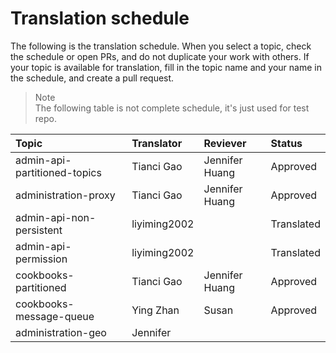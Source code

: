 # Translation schedule
The following is the translation schedule. When you select a topic, check the schedule or open PRs, and do not duplicate your work with others. If your topic is available for translation, fill in the topic name and your name in the schedule, and create a pull request.
> Note   
> The following table is not complete schedule, it's just used for test repo. 

Topic                        | Translator   | Reviever       | Status 
:----------------------------|:-------------|:---------------|:------
admin-api-partitioned-topics | Tianci Gao   | Jennifer Huang | Approved 
administration-proxy         | Tianci Gao   | Jennifer Huang | Approved
admin-api-non-persistent     | liyiming2002 |                | Translated
admin-api-permission         | liyiming2002 |                | Translated
cookbooks-partitioned        | Tianci Gao   | Jennifer Huang | Approved 
cookbooks-message-queue      | Ying Zhan    | Susan          | Approved
administration-geo           | Jennifer     |                |

